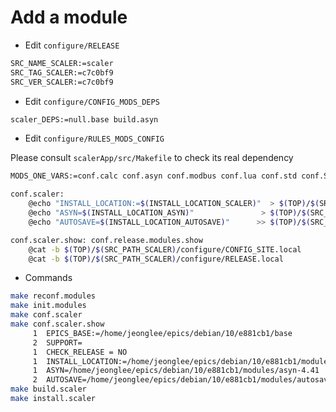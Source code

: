 # Add a module

* Edit `configure/RELEASE`
```bash
SRC_NAME_SCALER:=scaler
SRC_TAG_SCALER:=c7c0bf9
SRC_VER_SCALER:=c7c0bf9
```

* Edit `configure/CONFIG_MODS_DEPS`

```bash
scaler_DEPS:=null.base build.asyn
```

* Edit `configure/RULES_MODS_CONFIG`

Please consult `scalerApp/src/Makefile` to check its real dependency

```bash
MODS_ONE_VARS:=conf.calc conf.asyn conf.modbus conf.lua conf.std conf.StreamDevice conf.busy conf.scaler conf.mca

conf.scaler:
	@echo "INSTALL_LOCATION:=$(INSTALL_LOCATION_SCALER)"  > $(TOP)/$(SRC_PATH_SCALER)/configure/CONFIG_SITE.local
	@echo "ASYN=$(INSTALL_LOCATION_ASYN)"               > $(TOP)/$(SRC_PATH_SCALER)/configure/RELEASE.local
	@echo "AUTOSAVE=$(INSTALL_LOCATION_AUTOSAVE)"      >> $(TOP)/$(SRC_PATH_SCALER)/configure/RELEASE.local

conf.scaler.show: conf.release.modules.show
	@cat -b $(TOP)/$(SRC_PATH_SCALER)/configure/CONFIG_SITE.local
	@cat -b $(TOP)/$(SRC_PATH_SCALER)/configure/RELEASE.local
```

* Commands 

```bash
make reconf.modules
make init.modules
make conf.scaler
make conf.scaler.show
     1	EPICS_BASE:=/home/jeonglee/epics/debian/10/e881cb1/base
     2	SUPPORT=
     1	CHECK_RELEASE = NO
     1	INSTALL_LOCATION:=/home/jeonglee/epics/debian/10/e881cb1/modules/scaler-c7c0bf9
     1	ASYN=/home/jeonglee/epics/debian/10/e881cb1/modules/asyn-4.41
     2	AUTOSAVE=/home/jeonglee/epics/debian/10/e881cb1/modules/autosave-5.10.2
make build.scaler
make install.scaler
```

